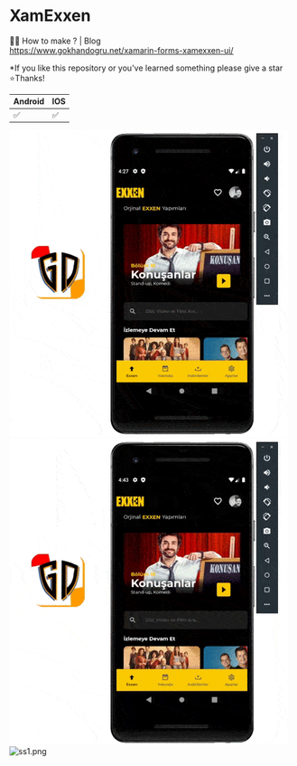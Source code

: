 # XamExxen

👨‍🏫 How to make ? | Blog  
https://www.gokhandogru.net/xamarin-forms-xamexxen-ui/

*If you like this repository or you've learned something please give a star ⭐Thanks!

| Android | IOS |
| ------------- | ------------- |
| ✅ | ✅ |


![xamexxen.gif](https://raw.githubusercontent.com/dgokhan/XamExxen/main/gif/MainPage.gif)
![xamexxend.gif](https://raw.githubusercontent.com/dgokhan/XamExxen/main/gif/DetailPage.gif)
![ss1.png](https://cdn.dribbble.com/users/3156640/screenshots/14951365/media/786cd31e8f9c6ef7bc71f2ead5d9ccec.jpg?compress=1&resize=1000x750)
